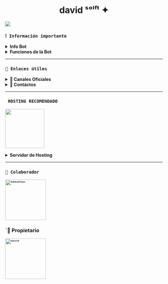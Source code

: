 <h1 align="center"> david ˢᵒˡᶠᵗ ✦</h1>

 <img src= "https://files.catbox.moe/5w9pmc.jpg">
    </p>

### **`❕️ Información importante`**

<details>
 <summary><b>  Info Bot</b></summary>

* Este proyecto **no está afiliado de ninguna manera** con `WhatsApp`, `Inc. WhatsApp` es una marca registrada de `WhatsApp LLC`, y este bot es un **desarrollo independiente** que **no tiene ninguna relación oficial con la compañía**.
</details>

<details>
 <summary><b>  Funciones de la Bot</b></summary>

> Bot en desarrollo si presenta alguna falla reportar al creador para darle una solución óptima.

- [x] Interacción con voz y texto
- [x] Configuración de grupo
- [x] antidelete, antilink, antispam, etc
- [x] Bienvenida personalizada
- [x] Juegos, tictactoe, mate, etc
- [x] Chatbot (simsimi)
- [x] Chatbot (autoresponder)
- [x] Crear sticker de image/video/gif/url
- [x] Juego RPG
- [x] Personalizar imagen del menú
- [x] Descarga de música y video De YT
- [ ] Otros

</details>

---

### **`🔗 Enlaces útiles`**

<details>
 <summary><b> 🍭 Canales Oficiales </b></summary>

* Canal Oficial 1: [`¡Click aquí!`](https://whatsapp.com/channel/0029VawvsWMHwXb7QSC5kp38)
* Canal Oficial 2: [`¡Click aquí!`](https://whatsapp.com/channel/0029VavL0RX77qVMEGBNL23y)
* Canal Oficial 3: [`¡Click aquí!`](https://whatsapp.com/channel/0029VaYTBn3DZ4LaHbgzxw0B)
* Canal Oficial 4: [`¡Click aquí!`](https://whatsapp.com/channel/0029Vb6BhZ94inojKBChol3a)
</details>

<details>
<summary><b> 💭 Contáctos</b></summary>

* Sebas: [`Aquí`](https://wa.me/56985230452)
* David: [`Aquí`](https://wa.me/522219831926)
* Correo: [`Aquí`](seba306053@gmail.com)

</details>

---

### **` HOSTING RECOMENDADO`**

<a href="https://cloud.hackw.tech"><img src="https://files.catbox.moe/4dcu7y.jpg" height="125px"></a>

<details>
 <summary><b>  Servidor de Hosting</b></summary>

* Sitio Web: [`Cloud HackW`](https://cloud.hackw.tech)
* Contacto Creador: [`+57 315 2719101`](https://wa.me/573152719101)

</details>

---

### **`👑 Colaborador`**
<a href="https://github.com/SebastianSBGGy"><img src="https://files.catbox.moe/irbmcz.png" width="130" height="130" alt="ˢᵉᵇᵃˢᵗⁱᵃⁿ"/></a>

### **`👑 Propietario**
<a href="https://github.com/M3rcenario28"><img src="https://files.catbox.moe/99xn6s.jpg" width="130" height="130" alt="ᵈᵃᵛⁱᵈ"/></a>
